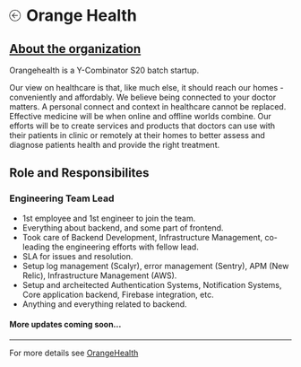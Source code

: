 <h1><a href="{{ "/" | absolute_url }}"><img style="max-width: 4%" src="/images/back.png"></a><label style="margin-left: 2%">Orange Health</label></h1>

<h2><a href="https://www.orangehealth.in/about" target="_blank">About the organization</a></h2>

Orangehealth is a Y-Combinator S20 batch startup.

Our view on healthcare is that, like much else, it should reach our homes - conveniently and affordably. We believe being connected to your doctor matters. A personal connect and context in healthcare cannot be replaced. Effective medicine will be when online and offline worlds combine. Our efforts will be to create services and products that doctors can use with their patients in clinic or remotely at their homes to better assess and diagnose patients health and provide the right treatment.

## Role and Responsibilites

### Engineering Team Lead

- 1st employee and 1st engineer to join the team.
- Everything about backend, and some part of frontend.
- Took care of Backend Development, Infrastructure Management, co-leading the engineering efforts with fellow lead.
- SLA for issues and resolution.
- Setup log management (Scalyr), error management (Sentry), APM (New Relic), Infrastructure Management (AWS).
- Setup and archeitected Authentication Systems, Notification Systems, Core application backend, Firebase integration, etc.
- Anything and everything related to backend.

#### More updates coming soon...

---

For more details see <a href="https://www.orangehealth.in/" target="_blank">OrangeHealth</a>

